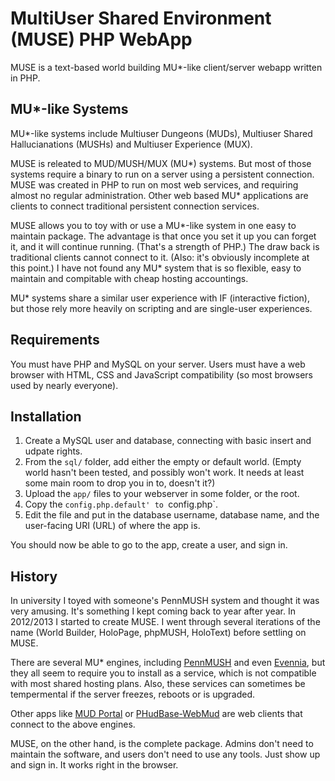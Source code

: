 # MultiUser Shared Environment (MUSE) PHP WebApp
MUSE is a text-based world building MU*-like client/server webapp written in PHP.

## MU*-like Systems

MU*-like systems include Multiuser Dungeons (MUDs), Multiuser Shared Hallucianations (MUSHs) and Multiuser Experience (MUX).

MUSE is releated to MUD/MUSH/MUX (MU*) systems. But most of those systems require a binary to run on a server using a persistent connection. MUSE was created in PHP to run on most web services, and requiring almost no regular administration. Other web based MU* applications are clients to connect traditional persistent connection services.

MUSE allows you to toy with or use a MU*-like system in one easy to maintain package. The advantage is that once you set it up you can forget it, and it will continue running. (That's a strength of PHP.) The draw back is traditional clients cannot connect to it. (Also: it's obviously incomplete at this point.) I have not found any MU* system that is so flexible, easy to maintain and compitable with cheap hosting accountings.

MU* systems share a similar user experience with IF (interactive fiction), but those rely more heavily on scripting and are single-user experiences.

## Requirements

You must have PHP and MySQL on your server. Users must have a web browser with HTML, CSS and JavaScript compatibility (so most browsers used by nearly everyone).

## Installation

1. Create a MySQL user and database, connecting with basic insert and udpate rights.
2. From the `sql/` folder, add either the empty or default world. (Empty world hasn't been tested, and possibly won't work. It needs at least some main room to drop you in to, doesn't it?)
3. Upload the `app/` files to your webserver in some folder, or the root.
4. Copy the `config.php.default' to `config.php`.
5. Edit the file and put in the database username, database name, and the user-facing URI (URL) of where the app is.

You should now be able to go to the app, create a user, and sign in.

## History

In university I toyed with someone's PennMUSH system and thought it was very amusing. It's something I kept coming back to year after year. In 2012/2013 I started to create MUSE. I went through several iterations of the name (World Builder, HoloPage, phpMUSH, HoloText) before settling on MUSE.

There are several MU* engines, including [PennMUSH](http://www.pennmush.org/) and even [Evennia](http://www.evennia.com/), but they all seem to require you to install as a service, which is not compatible with most shared hosting plans. Also, these services can sometimes be tempermental if the server freezes, reboots or is upgraded.

Other apps like [MUD Portal](http://www.mudportal.com/) or [PHudBase-WebMud](http://www.phudbase.com/webmud.php) are web clients that connect to the above engines.

MUSE, on the other hand, is the complete package. Admins don't need to maintain the software, and users don't need to use any tools. Just show up and sign in. It works right in the browser.
